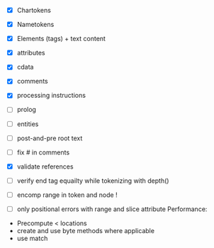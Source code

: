 - [x] Chartokens
- [x] Nametokens
- [x] Elements (tags) + text content
- [x] attributes
- [x] cdata
- [x] comments
- [x] processing instructions
- [ ] prolog
- [ ] entities
- [ ] post-and-pre root text


- [ ] fix # in comments
- [x] validate references
- [ ] verify end tag equailty while tokenizing with depth()
- [ ] encomp range in token and node !
- [ ] only positional errors with range and slice attribute
Performance:
- Precompute < locations
- create and use byte methods where applicable
- use match